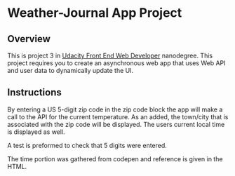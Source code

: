# Weather-Journal App Project

## Overview
This is project 3 in [Udacity Front End Web Developer](https://www.udacity.com/course/front-end-web-developer-nanodegree--nd0011) nanodegree.
This project requires you to create an asynchronous web app that uses Web API and user data to dynamically update the UI. 

## Instructions
By entering a US 5-digit zip code in the zip code block the app will make a call to the API for the current temperature.  As an added, the town/city
that is associated with the zip code will be displayed.  The users current local time is displayed as well.

A test is preformed to check that 5 digits were entered.

The time portion was gathered from codepen and reference is given in the HTML.


